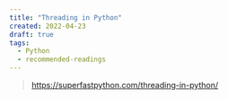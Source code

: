```yaml
---
title: "Threading in Python"
created: 2022-04-23
draft: true
tags:
  - Python
  - recommended-readings
---
```


> https://superfastpython.com/threading-in-python/
